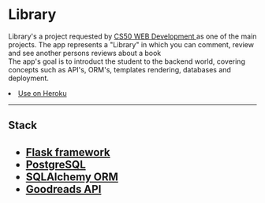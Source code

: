 <h1> Library </h1>

Library's a project requested by <a href="https://cs50.harvard.edu/web/"> CS50 WEB Development </a> as one of the main projects. The app represents a "Library" in which you can comment, review and see another persons reviews about a book <br>
The app's goal is to introduct the student to the backend world, covering concepts such as API's, ORM's, templates rendering, databases and deployment.<br>
<li><a href="https://you-sayit.herokuapp.com/"> Use on Heroku </a></li>
<hr>
<h2> Stack <h2>
<ul>
  <li> <a href="https://flask.palletsprojects.com/en/1.1.x/"> Flask framework </a> </li>
  <li> <a href="https://www.postgresql.org/"> PostgreSQL </a> </li>
  <li> <a href="https://www.sqlalchemy.org/"> SQLAlchemy ORM </a> </li>
  <li> <a href="https://www.goodreads.com/api"> Goodreads API </a> </li>
 </ul>
